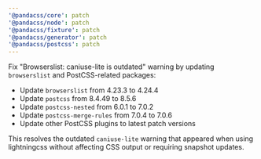 ```yaml
---
'@pandacss/core': patch
'@pandacss/node': patch
'@pandacss/fixture': patch
'@pandacss/generator': patch
'@pandacss/postcss': patch
---
```


Fix "Browserslist: caniuse-lite is outdated" warning by updating `browserslist` and PostCSS-related packages:

- Update `browserslist` from 4.23.3 to 4.24.4
- Update `postcss` from 8.4.49 to 8.5.6
- Update `postcss-nested` from 6.0.1 to 7.0.2
- Update `postcss-merge-rules` from 7.0.4 to 7.0.6
- Update other PostCSS plugins to latest patch versions

This resolves the outdated `caniuse-lite` warning that appeared when using lightningcss without affecting CSS output or
requiring snapshot updates.
